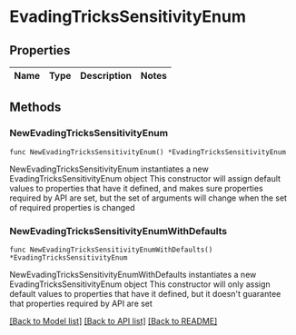 # EvadingTricksSensitivityEnum

## Properties

Name | Type | Description | Notes
------------ | ------------- | ------------- | -------------

## Methods

### NewEvadingTricksSensitivityEnum

`func NewEvadingTricksSensitivityEnum() *EvadingTricksSensitivityEnum`

NewEvadingTricksSensitivityEnum instantiates a new EvadingTricksSensitivityEnum object
This constructor will assign default values to properties that have it defined,
and makes sure properties required by API are set, but the set of arguments
will change when the set of required properties is changed

### NewEvadingTricksSensitivityEnumWithDefaults

`func NewEvadingTricksSensitivityEnumWithDefaults() *EvadingTricksSensitivityEnum`

NewEvadingTricksSensitivityEnumWithDefaults instantiates a new EvadingTricksSensitivityEnum object
This constructor will only assign default values to properties that have it defined,
but it doesn't guarantee that properties required by API are set


[[Back to Model list]](../README.md#documentation-for-models) [[Back to API list]](../README.md#documentation-for-api-endpoints) [[Back to README]](../README.md)


